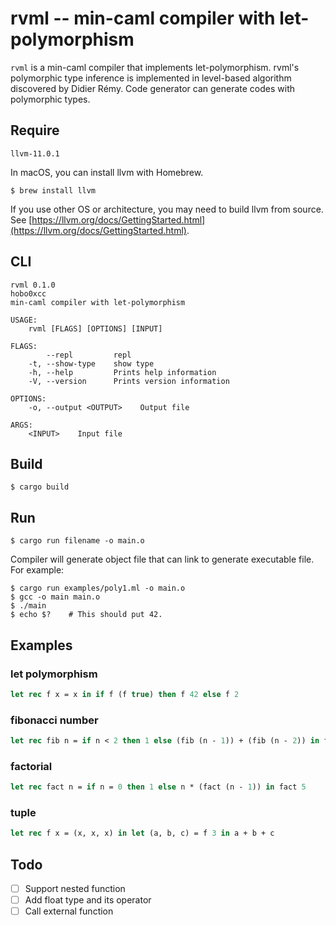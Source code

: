 # rvml -- min-caml compiler with let-polymorphism

`rvml` is a min-caml compiler that implements let-polymorphism.
rvml's polymorphic type inference is implemented in level-based algorithm discovered by Didier Rémy.
Code generator can generate codes with polymorphic types.

## Require

`llvm-11.0.1`

In macOS, you can install llvm with Homebrew.

```
$ brew install llvm
```

If you use other OS or architecture, you may need to build llvm from source. See [https://llvm.org/docs/GettingStarted.html](https://llvm.org/docs/GettingStarted.html).

## CLI

```
rvml 0.1.0
hobo0xcc
min-caml compiler with let-polymorphism

USAGE:
    rvml [FLAGS] [OPTIONS] [INPUT]

FLAGS:
        --repl         repl
    -t, --show-type    show type
    -h, --help         Prints help information
    -V, --version      Prints version information

OPTIONS:
    -o, --output <OUTPUT>    Output file

ARGS:
    <INPUT>    Input file
```

## Build

```
$ cargo build
```

## Run

```
$ cargo run filename -o main.o
```

Compiler will generate object file that can link to generate executable file.
For example:

```
$ cargo run examples/poly1.ml -o main.o
$ gcc -o main main.o
$ ./main
$ echo $?    # This should put 42.
```

## Examples

### let polymorphism

```ocaml
let rec f x = x in if f (f true) then f 42 else f 2
```

### fibonacci number

```ocaml
let rec fib n = if n < 2 then 1 else (fib (n - 1)) + (fib (n - 2)) in fib 10
```

### factorial

```ocaml
let rec fact n = if n = 0 then 1 else n * (fact (n - 1)) in fact 5
```

### tuple

```ocaml
let rec f x = (x, x, x) in let (a, b, c) = f 3 in a + b + c
```

## Todo

- [ ] Support nested function
- [ ] Add float type and its operator
- [ ] Call external function